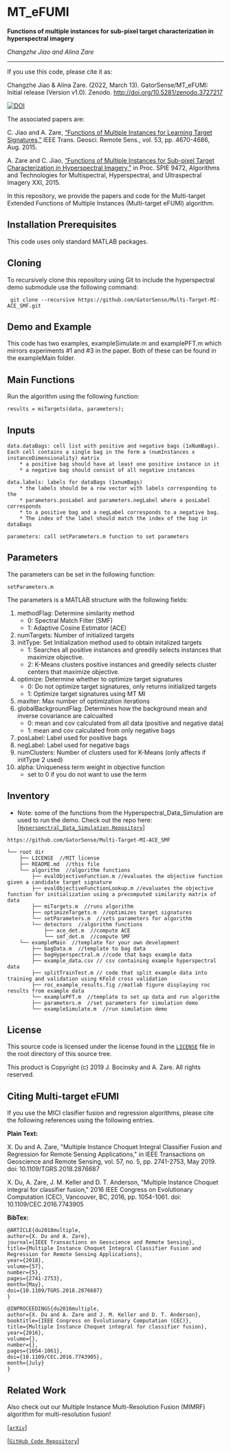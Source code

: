 # MT_eFUMI
**Functions of multiple instances for sub-pixel target characterization
in hyperspectral imagery**

_Changzhe Jiao and Alina Zare_

___

If you use this code, please cite it as:

Changzhe Jiao & Alina Zare. (2022, March 13). GatorSense/MT_eFUMI: Initial release (Version v1.0). Zenodo. http://doi.org/10.5281/zenodo.3727217 

[![DOI](https://zenodo.org/badge/126838417.svg)](https://zenodo.org/badge/latestdoi/126838417)

The associated papers are: 

C. Jiao and A. Zare, [“Functions of Multiple Instances for Learning Target Signatures,”](https://faculty.eng.ufl.edu/machine-learning/2015/08/jiao2015functions/) IEEE Trans. Geosci. Remote Sens., vol. 53, pp. 4670-4686, Aug. 2015.

A. Zare and C. Jiao, [“Functions of Multiple Instances for Sub-pixel Target Characterization in Hyperspectral Imagery,”](https://faculty.eng.ufl.edu/machine-learning/2015/05/zare2015functions/) in Proc. SPIE 9472, Algorithms and Technologies for Multispectral, Hyperspectral, and Ultraspectral Imagery XXI, 2015.

In this repository, we provide the papers and code for the Multi-target Extended Functions of Multiple Instances (Multi-target eFUMI) algorithm.

## Installation Prerequisites

This code uses only standard MATLAB packages.

## Cloning

To recursively clone this repository using Git to include the hyperspectral demo submodule use the following command:

     git clone --recursive https://github.com/GatorSense/Multi-Target-MI-ACE_SMF.git

## Demo and Example

This code has two examples, exampleSimulate.m and examplePFT.m which mirrors experiments #1 and #3 in the paper. Both of these can be found in the exampleMain folder.

## Main Functions

Run the algorithm using the following function:

```results = miTargets(data, parameters);```


## Inputs

    data.dataBags: cell list with positive and negative bags (1xNumBags). Each cell contains a single bag in the form a (numInstances x instanceDimensionality) matrix
        * a positive bag should have at least one positive instance in it
        * a negative bag should consist of all negative instances

    data.labels: labels for dataBags (1xnumBags)
        * the labels should be a row vector with labels corresponding to the 
        * parameters.posLabel and parameters.negLabel where a posLabel corresponds
        * to a positive bag and a negLabel corresponds to a negative bag.
        * The index of the label should match the index of the bag in dataBags

    parameters: call setParameters.m function to set parameters
    

## Parameters
The parameters can be set in the following function:

```setParameters.m```

The parameters is a MATLAB structure with the following fields:
1. methodFlag: Determine similarity method 
     * 0: Spectral Match Filter (SMF)
     * 1: Adaptive Cosine Estimator (ACE)
2. numTargets: Number of initialized targets
3. initType:  Set Initialization method used to obtain initalized targets
     * 1: Searches all positive instances and greedily selects instances that maximize objective.  
     * 2: K-Means clusters positive instances and greedily selects cluster centers that maximize objective.
4. optimize: Determine whether to optimize target signatures
     * 0: Do not optimize target signatures, only returns initialized targets
     * 1: Optimize target signatures using MT MI
5. maxIter: Max number of optimization iterations
6. globalBackgroundFlag: Determines how the background mean and inverse covariance are calcualted
     * 0: mean and cov calculated from all data (positive and negative data)
     * 1: mean and cov calculated from only negative bags
7. posLabel: Label used for positive bags
8. negLabel: Label used for negative bags
9. numClusters: Number of clusters used for K-Means (only affects if initType 2 used)
10. alpha: Uniqueness term weight in objective function
     * set to 0 if you do not want to use the term

## Inventory

* Note: some of the functions from the Hyperspectral_Data_Simulation are used to run the demo. Check out the repo here: [[`Hyperspectral_Data_Simulation Repository`](https://github.com/GatorSense/Hyperspectral_Data_Simulation)]

```
https://github.com/GatorSense/Multi-Target-MI-ACE_SMF

└── root dir
    ├── LICENSE  //MIT license
    ├── README.md  //this file
    └── algorithm  //algorithm functions
        ├── evalObjectiveFunction.m //evaluates the objective function given a candidate target signature
        ├── evalObjectiveFunctionLookup.m //evaluates the objective function for initialization using a precomputed similarity matrix of data
        ├── miTargets.m  //runs algorithm
        ├── optimizeTargets.m  //optimizes target signatures
        └── setParameters.m  //sets parameters for algorithm
        └── detectors  //algorithm functions
            ├── ace_det.m  //compute ACE
            └── smf_det.m  //compute SMF
    └── exampleMain  //template for your own development
        ├── bagData.m  //template to bag data
        ├── bagHyperspectral.m //code that bags example data
        ├── example_data.csv // csv containing example hyperspectral data
        ├── splitTrainTest.m // code that split example data into training and validation using KFold cross validation
        ├── roc_example_results.fig //matlab figure displaying roc results from example data
        └── examplePFT.m  //template to set up data and run algorithm
        ├── parameters.m  //set parameters for simulation demo
        └── exampleSimulate.m  //run simulation demo	        
```



## License

This source code is licensed under the license found in the [`LICENSE`](LICENSE) file in the root directory of this source tree.

This product is Copyright (c) 2019 J. Bocinsky and A. Zare. All rights reserved.

## <a name="Citing"></a>Citing Multi-target eFUMI

If you use the MICI clasifier fusion and regression algorithms, please cite the following references using the following entries.

**Plain Text:**

X. Du and A. Zare, "Multiple Instance Choquet Integral Classifier Fusion and Regression for Remote Sensing Applications," in IEEE Transactions on Geoscience and Remote Sensing, vol. 57, no. 5, pp. 2741-2753, May 2019. doi: 10.1109/TGRS.2018.2876687

X. Du, A. Zare, J. M. Keller and D. T. Anderson, "Multiple Instance Choquet integral for classifier fusion," 2016 IEEE Congress on Evolutionary Computation (CEC), Vancouver, BC, 2016, pp. 1054-1061. doi: 10.1109/CEC.2016.7743905

**BibTex:**
```
@ARTICLE{du2018multiple,
author={X. Du and A. Zare},
journal={IEEE Transactions on Geoscience and Remote Sensing},
title={Multiple Instance Choquet Integral Classifier Fusion and Regression for Remote Sensing Applications},
year={2018},
volume={57},
number={5},
pages={2741-2753}, 
month={May},
doi={10.1109/TGRS.2018.2876687}
}
```
```
@INPROCEEDINGS{du2016multiple,
author={X. Du and A. Zare and J. M. Keller and D. T. Anderson},
booktitle={IEEE Congress on Evolutionary Computation (CEC)},
title={Multiple Instance Choquet integral for classifier fusion},
year={2016},
volume={},
number={},
pages={1054-1061},
doi={10.1109/CEC.2016.7743905},
month={July}
}
```


## <a name="Related Work"></a>Related Work

Also check out our Multiple Instance Multi-Resolution Fusion (MIMRF) algorithm for multi-resolution fusion!


[[`arXiv`](https://arxiv.org/abs/1805.00930)]

[[`GitHub Code Repository`](https://github.com/GatorSense/MIMRF)]



